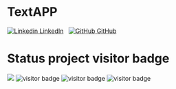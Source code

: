 # TextAPP


[![Linkedin](https://i.stack.imgur.com/gVE0j.png) LinkedIn](https://www.linkedin.com/)
&nbsp;
[![GitHub](https://i.stack.imgur.com/tskMh.png) GitHub](https://github.com/)


# Status project visitor badge
![](https://vistr.dev/badge?repo=tds01088.TextAP)
![visitor badge](https://visitor-badge.glitch.me/badge?page_id=tds01088.visitor-badge&left_color=red&right_color=green)
![visitor badge](https://visitor-badge.glitch.me/badge?page_id=tds01088.visitor-badge)
![visitor badge](https://visitor-badge.glitch.me/badge?page_id=tds01088.visitor-badge&left_color=red&right_color=green&left_text=HelloVisitors)
